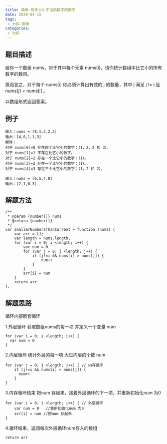 ```yaml
---
title: 简单-有多少小于当前数字的数字
date: 2020-04-15
tags:
 - 力扣-简单
categories: 
 - 力扣
---
```


## 题目描述
给你一个数组 nums，对于其中每个元素 nums[i]，请你统计数组中比它小的所有数字的数目。

换而言之，对于每个 nums[i] 你必须计算出有效的 j 的数量，其中 j 满足 j != i 且 nums[j] < nums[i] 。

以数组形式返回答案。
## 例子
```
输入：nums = [8,1,2,2,3]
输出：[4,0,1,1,3]
解释： 
对于 nums[0]=8 存在四个比它小的数字：（1，2，2 和 3）。 
对于 nums[1]=1 不存在比它小的数字。
对于 nums[2]=2 存在一个比它小的数字：（1）。 
对于 nums[3]=2 存在一个比它小的数字：（1）。 
对于 nums[4]=3 存在三个比它小的数字：（1，2 和 2）。

```
```
输入：nums = [6,5,4,8]
输出：[2,1,0,3]
```


## 解题方法

```
/**
 * @param {number[]} nums
 * @return {number[]}
 */
var smallerNumbersThanCurrent = function (nums) {
    var arr = [];
    var length = nums.length;
    for (var i = 0; i <length; i++) {
        var num = 0
        for (var j = 0; j <length; j++) {
            if (j!=i && nums[i] > nums[j]) {
                num++
            }
        }
        arr[i] = num
    }
    return arr
};
```
## 解题思路

循环内部嵌套循环

1.外层循环 获取数组nums的每一项 并定义一个变量 num

```
for (var i = 0; i <length; i++) {
  var num = 0
}
```

2.内层循环 统计外层的每一项 大过内层的个数 num

```
for (var j = 0; j <length; j++) { // 内存循环
    if (j!=i && nums[i] > nums[j]) {
      num++
    }
}
```

3.内存循环结束 把num 存起来，接着外层循环的下一项，并重新初始化num 为0

```
for (var i = 0; i <length; i++) { // 外层循环
    var num = 0   //重新初始化num 为0
    arr[i] = num //把num 存起来
}
```

4.循环结束，返回每次外层循环num存入的数组

```
return arr
```